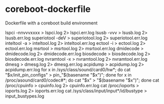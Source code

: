 # coreboot-dockerfile
Dockerfile with a coreboot build environment

lspci -nnvvvxxxx > lspci.log 2> lspci.err.log
lsusb -vvv > lsusb.log 2> lsusb.err.log
superiotool -deV > superiotool.log 2> superiotool.err.log
inteltool -a > inteltool.log 2> inteltool.err.log
ectool -i > ectool.log 2> ectool.err.log
msrtool > msrtool.log 2> msrtool.err.log
dmidecode > dmidecode.log 2> dmidecode.err.log
biosdecode > biosdecode.log 2> biosdecode.err.log
nvramtool -x > nvramtool.log 2> nvramtool.err.log
dmesg > dmesg.log 2> dmesg.err.log
acpidump > acpidump.log 2> acpidump.err.log
for x in /sys/class/sound/card0/hw*; do cat "$x/init_pin_configs" > pin_"$(basename "$x")"; done
for x in /proc/asound/card0/codec#*; do cat "$x" > "$(basename "$x")"; done
cat /proc/cpuinfo > cpuinfo.log 2> cpuinfo.err.log
cat /proc/ioports > ioports.log 2> ioports.err.log
cat /sys/class/input/input*/id/bustype > input_bustypes.log
